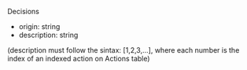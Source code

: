Decisions
- origin: string
- description: string

(description must follow the sintax: [1,2,3,...], where each number is the index of an indexed action on Actions table)
